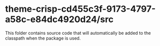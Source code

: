 # theme-crisp-cd455c3f-9173-4797-a58c-e84dc4920d24/src

This folder contains source code that will automatically be added to the classpath when
the package is used.
